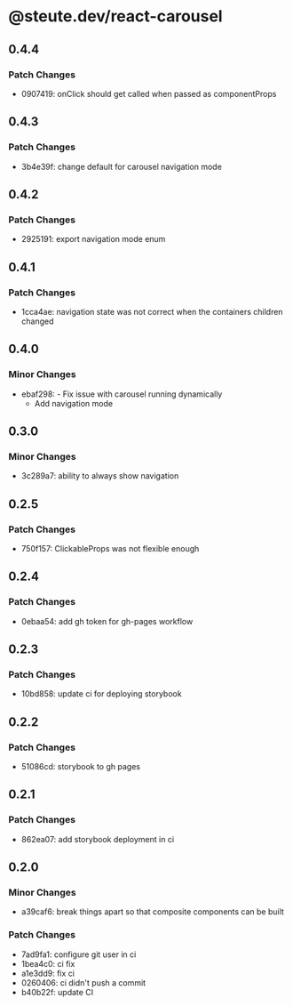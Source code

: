 # @steute.dev/react-carousel

## 0.4.4

### Patch Changes

- 0907419: onClick should get called when passed as componentProps

## 0.4.3

### Patch Changes

- 3b4e39f: change default for carousel navigation mode

## 0.4.2

### Patch Changes

- 2925191: export navigation mode enum

## 0.4.1

### Patch Changes

- 1cca4ae: navigation state was not correct when the containers children changed

## 0.4.0

### Minor Changes

- ebaf298: - Fix issue with carousel running dynamically
  - Add navigation mode

## 0.3.0

### Minor Changes

- 3c289a7: ability to always show navigation

## 0.2.5

### Patch Changes

- 750f157: ClickableProps was not flexible enough

## 0.2.4

### Patch Changes

- 0ebaa54: add gh token for gh-pages workflow

## 0.2.3

### Patch Changes

- 10bd858: update ci for deploying storybook

## 0.2.2

### Patch Changes

- 51086cd: storybook to gh pages

## 0.2.1

### Patch Changes

- 862ea07: add storybook deployment in ci

## 0.2.0

### Minor Changes

- a39caf6: break things apart so that composite components can be built

### Patch Changes

- 7ad9fa1: configure git user in ci
- 1bea4c0: ci fix
- a1e3dd9: fix ci
- 0260406: ci didn't push a commit
- b40b22f: update CI
